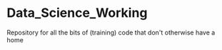 # Data_Science_Working
Repository for all the bits of (training) code that don't otherwise have a home
